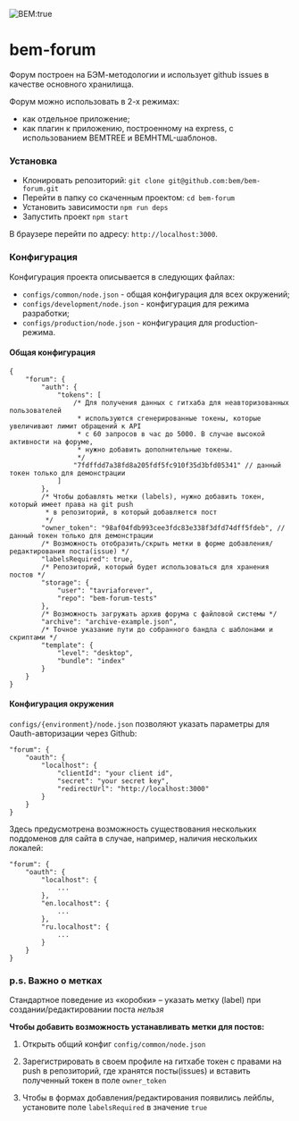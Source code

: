 ![BEM:true](http://img.shields.io/badge/bem-true-yellow.svg?style=flat)

bem-forum
=========

Форум построен на БЭМ-методологии и использует github issues в качестве основного хранилища.
 
Форум можно использовать в 2-х режимах:

* как отдельное приложение;
* как плагин к приложению, построенному на express, c использованием BEMTREE и BEMHTML-шаблонов.

### Установка

* Клонировать репозиторий: `git clone git@github.com:bem/bem-forum.git`
* Перейти в папку со скаченным проектом: `cd bem-forum`
* Установить зависимости `npm run deps`
* Запустить проект `npm start`

В браузере перейти по адресу: `http://localhost:3000`.

### Конфигурация

Конфигурация проекта описывается в следующих файлах:

* `configs/common/node.json` - общая конфигурация для всех окружений;
* `configs/development/node.json` - конфигурация для режима разработки;
* `configs/production/node.json` - конфигурация для production-режима.

#### Общая конфигурация

```
{
    "forum": {
        "auth": {
            "tokens": [
                /* Для получения данных с гитхаба для неавторизованных пользователей
                 * используются сгенерированные токены, которые увеличивают лимит обращений к API
                 * c 60 запросов в час до 5000. В случае высокой активности на форуме,
                 * нужно добавить дополнительные токены.
                 */
                "7fdffdd7a38fd8a205fdf5fc910f35d3bfd05341" // данный токен только для демонстрации
            ]
        },
        /* Чтобы добавлять метки (labels), нужно добавить токен, который имеет права на git push
         * в репозиторий, в который добавляется пост
         */
        "owner_token": "98af04fdb993cee3fdc83e338f3dfd74dff5fdeb", // данный токен только для демонстрации
        /* Возможность отобразить/скрыть метки в форме добавления/редактирования поста(issue) */
        "labelsRequired": true,
        /* Репозиторий, который будет использоваться для хранения постов */
        "storage": {
            "user": "tavriaforever",
            "repo": "bem-forum-tests"
        },
        /* Возможность загружать архив форума с файловой системы */
        "archive": "archive-example.json",
        /* Точное указание пути до собранного бандла с шаблонами и скриптами */
        "template": {
            "level": "desktop",
            "bundle": "index"
        }
    }
}
```

#### Конфигурация окружения

`configs/{environment}/node.json` позволяют указать параметры для Oauth-авторизации через Github:

```
"forum": {
    "oauth": {
        "localhost": {
            "clientId": "your client id",
            "secret": "your secret key",
            "redirectUrl": "http://localhost:3000"
        }
    }
}
```

Здесь предусмотрена возможность существования нескольких поддоменов для сайта в случае, например, наличия нескольких локалей:

```
"forum": {
    "oauth": {
        "localhost": {
            ...
        },
        "en.localhost": {
            ...
        },
        "ru.localhost": {
            ...
        }
    }
}
```

### p.s. Важно о метках

Стандартное поведение из «коробки» – указать метку (label) при создании/редактировании поста *нельзя*

**Чтобы добавить возможность устанавливать метки для постов:**

1) Открыть общий конфиг `config/common/node.json`

2) Зарегистрировать в своем профиле на гитхабе токен с правами на push в репозиторий, где хранятся посты(issues) и вставить полученный токен в поле `owner_token`

3) Чтобы в формах добавления/редактирования появились лейблы, установите поле `labelsRequired` в значение `true`
